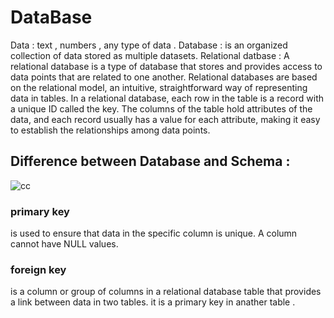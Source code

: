 # DataBase
Data : text , numbers , any type of data . 
Database : is an organized collection of data stored as multiple datasets.
Relational datbase : A relational database is a type of database that stores and provides access to data points that are related to one another. Relational databases are based on the relational model, an intuitive, straightforward way of representing data in tables. In a relational database, each row in the table is a record with a unique ID called the key. The columns of the table hold attributes of the data, and each record usually has a value for each attribute, making it easy to establish the relationships among data points.

## Difference between Database and Schema :


![cc](https://github.com/ziadahmed123/DataBase/assets/85025911/c2da46f7-5264-4b9c-bcba-1b44fffb5d1c)



### primary key 
is used to ensure that data in the specific column is unique. A column cannot have NULL values.
### foreign key 
is a column or group of columns in a relational database table that provides a link between data in two tables. 
it is a primary key in anather table .
